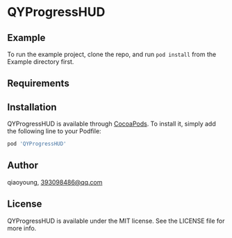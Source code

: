 # QYProgressHUD

 

## Example

To run the example project, clone the repo, and run `pod install` from the Example directory first.

## Requirements

## Installation

QYProgressHUD is available through [CocoaPods](https://cocoapods.org). To install
it, simply add the following line to your Podfile:

```ruby
pod 'QYProgressHUD'
```

## Author

qiaoyoung, 393098486@qq.com

## License

QYProgressHUD is available under the MIT license. See the LICENSE file for more info.
